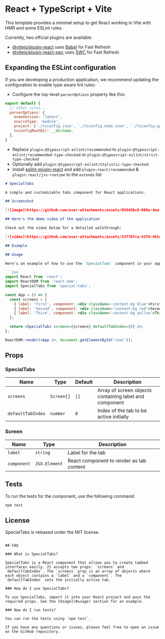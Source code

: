 # React + TypeScript + Vite

This template provides a minimal setup to get React working in Vite with HMR and some ESLint rules.

Currently, two official plugins are available:

- [@vitejs/plugin-react](https://github.com/vitejs/vite-plugin-react/blob/main/packages/plugin-react/README.md) uses [Babel](https://babeljs.io/) for Fast Refresh
- [@vitejs/plugin-react-swc](https://github.com/vitejs/vite-plugin-react-swc) uses [SWC](https://swc.rs/) for Fast Refresh

## Expanding the ESLint configuration

If you are developing a production application, we recommend updating the configuration to enable type aware lint rules:

- Configure the top-level `parserOptions` property like this:

```js
export default {
  // other rules...
  parserOptions: {
    ecmaVersion: 'latest',
    sourceType: 'module',
    project: ['./tsconfig.json', './tsconfig.node.json', './tsconfig.app.json'],
    tsconfigRootDir: __dirname,
  },
}
```

- Replace `plugin:@typescript-eslint/recommended` to `plugin:@typescript-eslint/recommended-type-checked` or `plugin:@typescript-eslint/strict-type-checked`
- Optionally add `plugin:@typescript-eslint/stylistic-type-checked`
- Install [eslint-plugin-react](https://github.com/jsx-eslint/eslint-plugin-react) and add `plugin:react/recommended` & `plugin:react/jsx-runtime` to the `extends` list

```markdown
# SpecialTabs

A simple and customizable tabs component for React applications.

## Screenshot

[![image](https://github.com/user-attachments/assets/05943bc8-008e-4eaf-941a-ce7c54a7d383)]

## Here's the demo video of the application

Check out the video below for a detailed walkthrough:

[![video](https://github.com/user-attachments/assets/53f70fca-6376-461e-b044-0af34f9fc2ea)]

## Example

## Usage

Here's an example of how to use the `SpecialTabs` component in your application:

```jsx
import React from 'react';
import ReactDOM from 'react-dom';
import SpecialTabs from 'special-tabs';

const App = () => {
  const screens = [
    { label: 'First', component: <div className='content-bg blue'>First Tab Content</div> },
    { label: 'Second', component: <div className='content-bg red'>Second Tab Content</div> },
    { label: 'Third', component: <div className='content-bg yellow'>Third Tab Content</div> },
  ];

  return <SpecialTabs screens={screens} defaultTabIndex={0} />;
};

ReactDOM.render(<App />, document.getElementById('root'));
```

## Props

### SpecialTabs

| Name             | Type          | Default | Description                                      |
|------------------|---------------|---------|--------------------------------------------------|
| `screens`        | `Screen[]`    | `[]`    | Array of screen objects containing label and component |
| `defaultTabIndex`| `number`      | `0`     | Index of the tab to be active initially           |

### Screen

| Name        | Type           | Description                        |
|-------------|----------------|------------------------------------|
| `label`     | `string`       | Label for the tab                  |
| `component` | `JSX.Element`  | React component to render as tab content |

## Tests

To run the tests for the component, use the following command:

```bash
npm test
```

## License

SpecialTabs is released under the MIT license.
```

## FAQ

### What is SpecialTabs?

SpecialTabs is a React component that allows you to create tabbed interfaces easily. It accepts two props: `screens` and `defaultTabIndex`. The `screens` prop is an array of objects where each object contains a `label` and a `component`. The `defaultTabIndex` sets the initially active tab.

### How do I use SpecialTabs?

To use SpecialTabs, import it into your React project and pass the required props. See the [Usage](#usage) section for an example.

### How do I run tests?

You can run the tests using `npm test`.

If you have any questions or issues, please feel free to open an issue on the GitHub repository.
```
